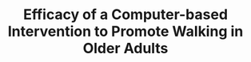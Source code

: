 ---
name: "Efficacy Of A Computer Based Intervention To"
title: "Efficacy of a Computer-based Intervention to Promote Walking in Older Adults"
journal: "journal name" 
project: null
event: "Annual Meeting of the American Geriatrics Society (abstract)"
authors:
- name: "Paasche-Orlow, M."
- name: "Silliman, R."
- name: "Winter, M."
- name: "Cheng, D."
- name: "Henault, L."
- name: "Bickmore, T."
year: 2012
resources:
- name: "ags12"
  src: "ags12.pdf"
external_url: null
draft: false 
headless: true
---